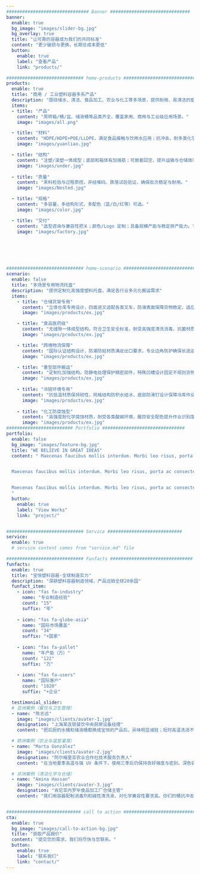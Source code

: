 ```yaml
---
############################### Banner ##############################
banner:
  enable: true
  bg_image: "images/slider-bg.jpg"
  bg_overlay: true
  title: "让可靠的容器成为我们的共同标准"
  content: "更少破损与更换，长期总成本更低"
  button:
    enable: true
    label: "查看产品"
    link: "products/"

############################# home-products #################################
products:
  enable: true
  title: "商用 / 工业塑料容器多系产品"
  description: "围绕储水、清洁、食品加工、农业与化工等多场景，提供耐用、易清洁的塑料容器。支持圆形、方形、带盖、可堆叠、可嵌套等多种组合。"
  items:
  - title: "产品"
    content: "周转箱/桶/盆、储液桶等品类齐全，覆盖家用、商用与工业级应用场景。"
    image: "images/all.png"

  - title: "材料"
    content: "HDPE/HDPE+POE/LLDPE，满足食品接触与饮用水应用；抗冲击，耐多类化学品。"
    image: "images/yuanliao.jpg"

  - title: "结构"
    content: "注塑/滚塑一体成型；底部和箱体有加强筋；可嵌套回空，提升运输与仓储效率。"
    image: "images/under.jpg"
  
  - title: "质量"
    content: "来料检验与过程质控，并经堆码、跌落试验验证，确保批次稳定与耐用。"
    image: "images/Nested.jpg"

  - title: "规格"
    content: "多容量，多结构形式，多配色（蓝/白/红等）可选。"
    image: "images/color.jpg"

  - title: "交付"
    content: "选型咨询与兼容性把关；颜色/Logo 定制；具备规模产能与稳定排产能力。"
    image: "images/factory.jpg"






############################# home-scenario #################################
scenario:
  enable: false
  title: "多场景专用物流托盘"
  description: "提供定制化高强度塑料托盘，满足各行业多元化搬运需求"
  items:
    - title: "仓储货架专用"
      content: "立体仓库专用设计，四面进叉适配各类叉车，防滑表面保障货物稳定，适应温湿度变化，持久耐用。"
      image: "images/products/ex.jpg" 

    - title: "食品医药级"
      content: "无缝隙一体成型结构，符合卫生安全标准，耐受高强度清洗消毒，抗菌材质确保洁净运输。"
      image: "images/products/ex.jpg" 

    - title: "跨境物流保障"
      content: "国际认证结构设计，防潮防蛀材质满足出口要求，专业边角防护确保长途运输安全。"
      image: "images/products/ex.jpg"

    - title: "重型部件搬运"
      content: "定制化加强结构，防静电处理保护精密部件，特殊凹槽设计固定不规则货物，耐油污易维护。"
      image: "images/products/ex.jpg"
      
    - title: "冷链环境专用"
      content: "抗低温材质保持韧性，网格结构防积水结冰，底部防滑钉设计保障冷库作业安全。"
      image: "images/products/ex.jpg"
      
    - title: "化工防腐蚀型"
      content: "高强度耐化学腐蚀材质，耐受各类酸碱环境，醒目安全配色提升作业识别度。"
      image: "images/products/ex.jpg"
######################### Portfolio ###############################
portfolio:
  enable: false
  bg_image: "images/feature-bg.jpg"
  title: "WE BELIEVE IN GREAT IDEAS"
  content: " Maecenas faucibus mollis interdum. Morbi leo risus, porta ac consectetur ac, vestibulum at eros. Fusce dapibus, tellus ac cursus commodo, tortor mauris condimentum nibh, ut fermentum massa justo sit amet risus.


  Maecenas faucibus mollis interdum. Morbi leo risus, porta ac consectetur ac, vestibulum at eros. Fusce dapibus, tellus ac cursus commodo, tortor mauris condimentum nibh, ut fermentum massa justo sit amet risus.


  Maecenas faucibus mollis interdum. Morbi leo risus, porta ac consectetur ac, vestibulum at eros. Fusce dapibus, tellus ac cursus commodo, tortor mauris condimentum nibh, ut fermentum massa justo sit amet risus.
  "
  button:
    enable: true
    label: "View Works"
    link: "project/"


############################# Service ############################
service:
  enable: true
  # service content comes from "service.md" file

############################# Funfacts ###############################
funfacts:
  enable: true
  title: "宝恒塑料容器·全球制造实力"
  description: "深耕塑料容器制造领域，产品远销全球20余国"
  funfact_item:
    - icon: "fas fa-industry" 
      name: "专业制造经验"
      count: "15"
      suffix: "年"
      
    - icon: "fas fa-globe-asia" 
      name: "国际市场覆盖"
      count: "34"
      suffix: "+国家"
      
    - icon: "fas fa-pallet" 
      name: "年产能（万）"
      count: "122"
      suffix: "万"
      
    - icon: "fas fa-users" 
      name: "国际客户"
      count: "1820"
      suffix: "+企业"

  testimonial_slider:
  # 亚洲案例（餐饮与卫生管理）
  - name: "陈志远"
    image: "images/clients/avater-1.jpg"
    designation: "上海某连锁餐饮中央厨房设备经理"
    content: "把后厨的水桶和储液桶都换成宝恒的产品后，异味明显减轻；短时高温洗消不变形，清洁更快，损耗更低了"

  # 欧洲案例（农业与温室灌溉）
  - name: "Marta González"
    image: "images/clients/avater-2.jpg"
    designation: "阿尔梅里亚农业合作社技术服务负责人"
    content: "在当地夏季高温与强 UV 条件下，使用三季后仍保持良好强度与密封。深色容器有效抑制藻类滋生，维护频次明显下降。量桶与周转容器可嵌套回空，回程装载率更高，物流与仓储更省。"

  # 非洲案例（清洁化学与仓储）
  - name: "Amina Hassan"
    image: "images/clients/avater-3.jpg"
    designation: "肯尼亚内罗毕食品加工厂仓储主管"
    content: "我们用容器配制消毒剂和碱性清洗液，对化学兼容性要求高。你们的桶抗冲击、耐腐蚀，湿滑地面加防滑圈后不易倒桶。年报废率更低了，库位也因可嵌套收纳腾出了更大空间。"


############################ call to action ###########################
cta:
  enable: true
  bg_image: "images/call-to-action-bg.jpg"
  title: "获取产品报价"
  content: "提交您的需求，我们将尽快与您联系。"
  button:
    enable: true
    label: "联系我们"
    link: "contact/"
---
```

